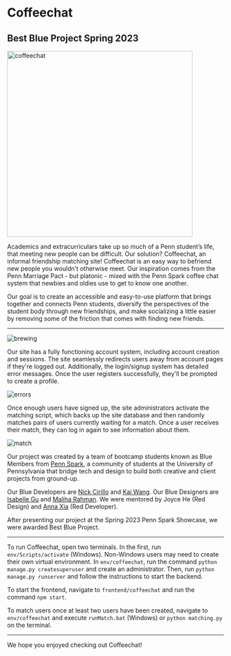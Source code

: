 # Coffeechat

## Best Blue Project Spring 2023

<img width="431" alt="coffeechat" src="https://user-images.githubusercontent.com/77818146/235264325-f5541888-d0c8-4c57-8bcf-4a0dd49df428.png">

Academics and extracurriculars take up so much of a Penn student’s life, that meeting new people can be difficult.
Our solution? Coffeechat, an informal friendship matching site! Coffeechat is an easy way to befriend new people you wouldn’t otherwise meet.
Our inspiration comes from the Penn Marriage Pact - but platonic - mixed with the Penn Spark coffee chat system that newbies and oldies use to get to know one another.

Our goal is to create an accessible and easy-to-use platform that brings together and connects Penn students, diversify the perspectives of the student body through new friendships, and make socializing a little easier by removing some of the friction that comes with finding new friends.

---

![brewing](https://user-images.githubusercontent.com/77818146/235265485-75b674e7-79cf-4bf6-991b-115febfdbd22.gif)

Our site has a fully functioning account system, including account creation and sessions. The site seamlessly redirects users away from account pages if they're logged out. Additionally, the login/signup system has detailed error messages. Once the user registers successfully, they'll be prompted to create a profile.

![errors](https://user-images.githubusercontent.com/77818146/235265682-f9462308-3c02-4114-a873-1e32553e2f4c.gif)

Once enough users have signed up, the site administrators activate the matching script, which backs up the site database and then randomly matches pairs of users currently waiting for a match. Once a user receives their match, they can log in again to see information about them.

![match](https://user-images.githubusercontent.com/77818146/235265959-369e4740-17e0-4aa3-bc5d-566b678ef8a0.png)

Our project was created by a team of bootcamp students known as Blue Members from [Penn Spark](https://pennspark.org/), a community of students at the University of Pennsylvania that bridge tech and design to build both creative and client projects from ground-up.

Our Blue Developers are [Nick Cirillo](https://github.com/nick-cirillo) and [Kai Wang](https://github.com/kaiwang22). Our Blue Designers are [Isabelle Gu](https://github.com/isabellegu) and [Maliha Rahman](https://github.com/malihadrahman). We were mentored by Joyce He (Red Design) and [Anna Xia](https://github.com/annaanx24) (Red Developer).

After presenting our project at the Spring 2023 Penn Spark Showcase, we were awarded Best Blue Project.

---

To run Coffeechat, open two terminals. In the first, run `env/Scripts/activate` (Windows). Non-Windows users may need to create their own virtual environment. In `env/coffeechat`, run the command `python manage.py createsuperuser` and create an administrator. Then, run `python manage.py runserver` and follow the instructions to start the backend.

To start the frontend, navigate to `frontend/coffeechat` and run the command `npm start`.

To match users once at least two users have been created, navigate to `env/coffeechat` and execute `runMatch.bat` (Windows) or `python matching.py` on the terminal.

---

We hope you enjoyed checking out Coffeechat!
